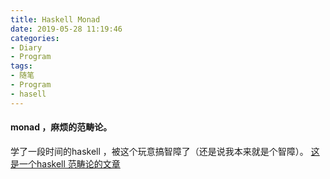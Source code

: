 ```yaml
---
title: Haskell Monad
date: 2019-05-28 11:19:46
categories:
- Diary
- Program
tags:
- 随笔
- Program
- hasell
---
```

#### monad ，麻烦的范畴论。
学了一段时间的haskell ，被这个玩意搞智障了（还是说我本来就是个智障）。
[这是一个haskell 范畴论的文章](https://bartoszmilewski.com/2014/10/28/category-theory-for-programmers-the-preface/)